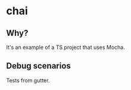 # chai

## Why?

It's an example of a TS project that uses Mocha.

## Debug scenarios

Tests from gutter.
